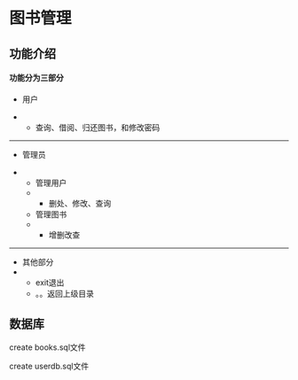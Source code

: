 # 图书管理

## 功能介绍
#### 功能分为三部分

* 用户

* * 查询、借阅、归还图书，和修改密码

-------------

* 管理员

* * 管理用户
  * * 删处、修改、查询
  * 管理图书
  * * 增删改查

------------

* 其他部分 
* * exit退出
  * 。。返回上级目录

## 数据库

create books.sql文件

create userdb.sql文件

